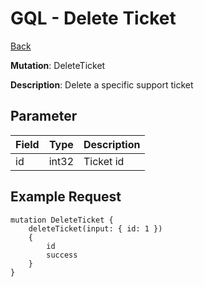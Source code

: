 # GQL - Delete Ticket
[Back](../README.md#deleting-ticket-flow)

**Mutation**: DeleteTicket

**Description**: Delete a specific support ticket

## Parameter

| Field | Type  | Description |
| ----- | ----- | ----------- |
| id    | int32 | Ticket id   |

## Example Request

```
mutation DeleteTicket {
    deleteTicket(input: { id: 1 }) 
    {
        id
        success
    }
}
